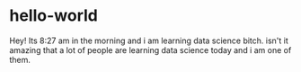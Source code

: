 # hello-world

Hey!
Its 8:27 am in the morning and i am learning data science bitch. isn't it amazing that a lot of people are learning data science today and i am one of them.
